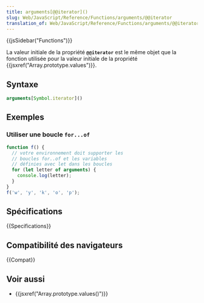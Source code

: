```yaml
---
title: arguments[@@iterator]()
slug: Web/JavaScript/Reference/Functions/arguments/@@iterator
translation_of: Web/JavaScript/Reference/Functions/arguments/@@iterator
---
```


{{jsSidebar("Functions")}}

La valeur initiale de la propriété **`@@iterator`** est le même objet que la fonction utilisée pour la valeur initiale de la propriété {{jsxref("Array.prototype.values")}}.

## Syntaxe

```js
arguments[Symbol.iterator]()
```

## Exemples

### Utiliser une boucle `for...of`

```js
function f() {
  // votre environnement doit supporter les
  // boucles for..of et les variables
  // définies avec let dans les boucles
  for (let letter of arguments) {
    console.log(letter);
  }
}
f('w', 'y', 'k', 'o', 'p');
```

## Spécifications

{{Specifications}}

## Compatibilité des navigateurs

{{Compat}}

## Voir aussi

- {{jsxref("Array.prototype.values()")}}

